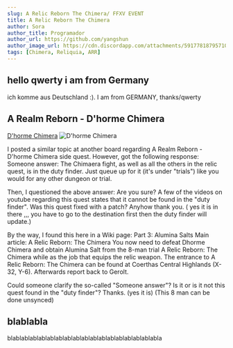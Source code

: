 ```yaml
---
slug: A Relic Reborn The Chimera/ FFXV EVENT
title: A Relic Reborn The Chimera
author: Sora
author_title: Programador 
author_url: https://github.com/yangshun
author_image_url: https://cdn.discordapp.com/attachments/591778187957108738/891860286498299935/Screenshot_3.png
tags: [Chimera, Reliquia, ARR]
---
```


## hello qwerty i am from Germany
ich komme aus Deutschland :). I am from GERMANY, thanks/qwerty

## A Realm Reborn - D'horme Chimera

[D'horme Chimera](https://ffxiv.consolegameswiki.com/wiki/A_Relic_Reborn:_The_Chimera)
![D'horme Chimera](https://cdn.discordapp.com/attachments/591778187957108738/891859214530666516/A_Relic_Reborn_the_Chimera_banner_image_from_Final_Fantasy_XIV.png)

I posted a similar topic at another board regarding A Realm Reborn - D'horme Chimera side quest. However, got the following response:
Someone answer: The Chimaera fight, as well as all the others in the relic quest, is in the duty finder. Just queue up for it (it's under "trials") like you would for any other dungeon or trial.


Then, I questioned the above answer: Are you sure? A few of the videos on youtube regarding this quest states that it cannot be found in the "duty finder". Was this quest fixed with a patch? Anyhow thank you. ( yes it is in there ,,, you have to go to the destination first then the duty finder will update.)

By the way, I found this here in a Wiki page: Part 3: Alumina Salts Main article: A Relic Reborn: The Chimera You now need to defeat Dhorme Chimera and obtain Alumina Salt from the 8-man trial A Relic Reborn: The Chimera while as the job that equips the relic weapon. The entrance to A Relic Reborn: The Chimera can be found at Coerthas Central Highlands (X-32, Y-6). Afterwards report back to Gerolt.

Could someone clarify the so-called "Someone answer"? Is it or is it not this quest found in the "duty finder"? Thanks. (yes it is) (This 8 man can be done unsynced)

## blablabla

blablablablablablablablablablablablablablablablablabla

